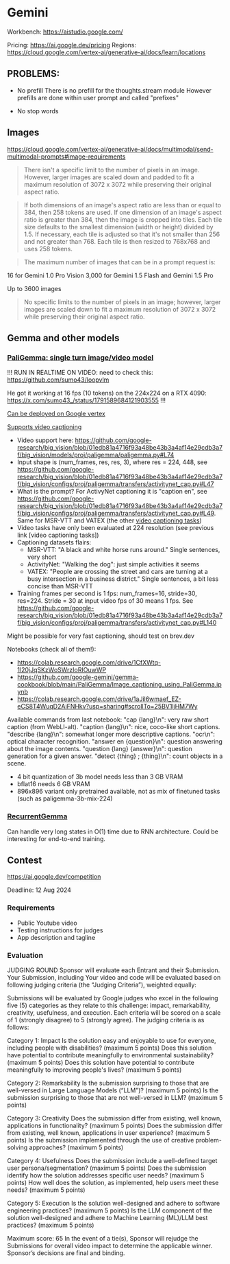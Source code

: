 # Gemini

Workbench: https://aistudio.google.com/

Pricing: https://ai.google.dev/pricing
Regions: https://cloud.google.com/vertex-ai/generative-ai/docs/learn/locations

## PROBLEMS:

- No prefill
  There is no prefill for the thoughts.stream module
  However prefills are done within user prompt and called "prefixes"

- No stop words

## Images

https://cloud.google.com/vertex-ai/generative-ai/docs/multimodal/send-multimodal-prompts#image-requirements

> There isn't a specific limit to the number of pixels in an image. However, larger images are scaled down and padded to fit a maximum resolution of 3072 x 3072 while preserving their original aspect ratio.

> If both dimensions of an image's aspect ratio are less than or equal to 384, then 258 tokens are used.
> If one dimension of an image's aspect ratio is greater than 384, then the image is cropped into tiles. Each tile size defaults to the smallest dimension (width or height) divided by 1.5. If necessary, each tile is adjusted so that it's not smaller than 256 and not greater than 768. Each tile is then resized to 768x768 and uses 258 tokens.

> The maximum number of images that can be in a prompt request is:

16 for Gemini 1.0 Pro Vision
3,000 for Gemini 1.5 Flash and Gemini 1.5 Pro

Up to 3600 images

> No specific limits to the number of pixels in an image; however, larger images are scaled down to fit a maximum resolution of 3072 x 3072 while preserving their original aspect ratio.

## Gemma and other models

### [PaliGemma: single turn image/video model](https://github.com/google-research/big_vision/tree/main/big_vision/configs/proj/paligemma)

!!!
RUN IN REALTIME ON VIDEO: need to check this: https://github.com/sumo43/loopvlm

He got it working at 16 fps (10 tokens) on the 224x224 on a RTX 4090: https://x.com/sumo43_/status/1791589684121903555
!!!

[Can be deployed on Google vertex](https://console.cloud.google.com/vertex-ai/publishers/google/model-garden/363?project=gen-lang-client-0149736153)

[Supports video captioning](https://github.com/google-research/big_vision/issues/117)
- Video support here: https://github.com/google-research/big_vision/blob/01edb81a4716f93a48be43b3a4af14e29cdb3a7f/big_vision/models/proj/paligemma/paligemma.py#L74
- Input shape is (num_frames, res, res, 3), where res = 224, 448, see https://github.com/google-research/big_vision/blob/01edb81a4716f93a48be43b3a4af14e29cdb3a7f/big_vision/configs/proj/paligemma/transfers/activitynet_cap.py#L47
- What is the prompt? For ActivyNet captioning it is "caption en", see https://github.com/google-research/big_vision/blob/01edb81a4716f93a48be43b3a4af14e29cdb3a7f/big_vision/configs/proj/paligemma/transfers/activitynet_cap.py#L49. Same for MSR-VTT and VATEX (the other [video captioning tasks](https://github.com/google-research/big_vision/tree/main/big_vision/configs/proj/paligemma#video-tasks-captionqa))
- Video tasks have only been evaluated at 224 resolution (see previous link [video captioning tasks])
- Captioning datasets flairs:
  * MSR-VTT: "A black and white horse runs around." Single sentences, very short
  * ActivityNet: "Walking the dog": just simple activities it seems
  * VATEX: "People are crossing the street and cars are turning at a busy intersection in a business district." Single sentences, a bit less concise than MSR-VTT
- Training frames per second is 1 fps: num_frames=16, stride=30, res=224. Stride = 30 at input video fps of 30 means 1 fps. See https://github.com/google-research/big_vision/blob/01edb81a4716f93a48be43b3a4af14e29cdb3a7f/big_vision/configs/proj/paligemma/transfers/activitynet_cap.py#L140

Might be possible for very fast captioning, should test on brev.dev

Notebooks (check all of them!):
- https://colab.research.google.com/drive/1CfXWtq-1l20jJqSKzWoSWrzIoRIOuwWP
- https://github.com/google-gemini/gemma-cookbook/blob/main/PaliGemma/Image_captioning_using_PaliGemma.ipynb
- https://colab.research.google.com/drive/1aJil6wmaef_EZ-eCS8T4WuqD2AiFNHkv?usp=sharing#scrollTo=25BV1ljHM7Wy

Available commands from last notebook:
"cap {lang}\n": very raw short caption (from WebLI-alt).
"caption {lang}\n": nice, coco-like short captions.
"describe {lang}\n": somewhat longer more descriptive captions.
"ocr\n": optical character recognition.
"answer en {question}\n": question answering about the image contents.
"question {lang} {answer}\n": question generation for a given answer.
"detect {thing} ; {thing}\n": count objects in a scene.

- 4 bit quantization of 3b model needs less than 3 GB VRAM
- bflat16 needs 6 GB VRAM
- 896x896 variant only pretrained available, not as mix of finetuned tasks (such as paligemma-3b-mix-224)

### [RecurrentGemma](https://github.com/google-deepmind/recurrentgemma)

Can handle very long states in O(1) time due to RNN architecture. Could be interesting for end-to-end training.

## Contest

https://ai.google.dev/competition

Deadline: 12 Aug 2024

### Requirements

- Public Youtube video
- Testing instructions for judges
- App description and tagline

### Evaluation
JUDGING ROUND
Sponsor will evaluate each Entrant and their Submission. Your Submission, including Your video and code will be evaluated based on following judging criteria (the “Judging Criteria”), weighted equally:

Submissions will be evaluated by Google judges who excel in the following five (5) categories as they relate to this challenge: impact, remarkability, creativity, usefulness, and execution. Each criteria will be scored on a scale of 1 (strongly disagree) to 5 (strongly agree). The judging criteria is as follows:

Category 1: Impact
Is the solution easy and enjoyable to use for everyone, including people with disabilities? (maximum 5 points)
Does this solution have potential to contribute meaningfully to environmental sustainability?(maximum 5 points)
Does this solution have potential to contribute meaningfully to improving people's lives? (maximum 5 points)

Category 2: Remarkability
Is the submission surprising to those that are well-versed in Large Language Models (“LLM”)? (maximum 5 points)
Is the submission surprising to those that are not well-versed in LLM? (maximum 5 points)

Category 3: Creativity
Does the submission differ from existing, well known, applications in functionality? (maximum 5 points)
Does the submission differ from existing, well known, applications in user experience? (maximum 5 points)
Is the submission implemented through the use of creative problem-solving approaches? (maximum 5 points)

Category 4: Usefulness
Does the submission include a well-defined target user persona/segmentation? (maximum 5 points)
Does the submission identify how the solution addresses specific user needs? (maximum 5 points)
How well does the solution, as implemented, help users meet these needs? (maximum 5 points)

Category 5: Execution
Is the solution well-designed and adhere to software engineering practices? (maximum 5 points)
Is the LLM component of the solution well-designed and adhere to Machine Learning (ML)/LLM best practices? (maximum 5 points)

Maximum score: 65
In the event of a tie(s), Sponsor will rejudge the Submissions for overall video impact to determine the applicable winner. Sponsor’s decisions are final and binding.